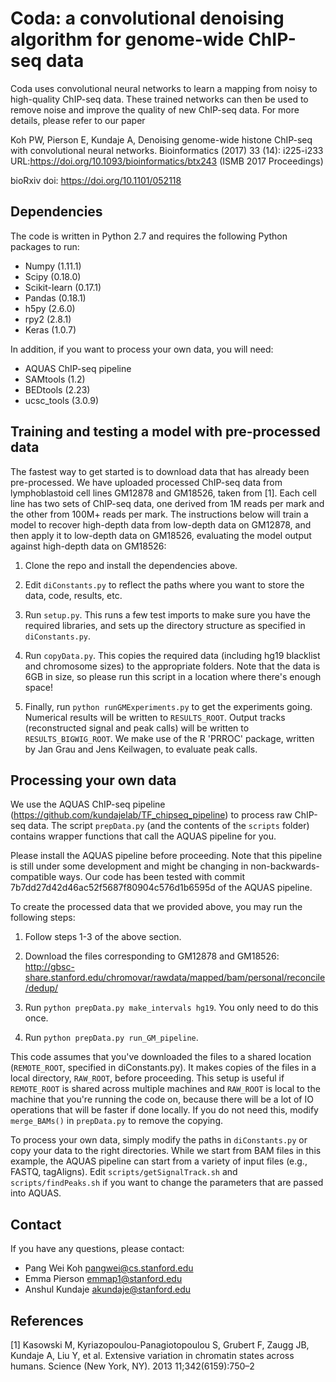 # Coda: a convolutional denoising algorithm for genome-wide ChIP-seq data

Coda uses convolutional neural networks to learn a mapping from noisy to high-quality ChIP-seq data.
These trained networks can then be used to remove noise and improve the quality of new ChIP-seq data.
For more details, please refer to our paper

Koh PW, Pierson E, Kundaje A, Denoising genome-wide histone ChIP-seq with convolutional neural networks. Bioinformatics (2017) 33 (14): i225-i233 URL:https://doi.org/10.1093/bioinformatics/btx243 (ISMB 2017 Proceedings)

bioRxiv doi: https://doi.org/10.1101/052118


## Dependencies
The code is written in Python 2.7 and requires the following Python packages to run:
- Numpy (1.11.1)
- Scipy (0.18.0)
- Scikit-learn (0.17.1)
- Pandas (0.18.1)
- h5py (2.6.0)
- rpy2 (2.8.1)
- Keras (1.0.7)

In addition, if you want to process your own data, you will need:
- AQUAS ChIP-seq pipeline
- SAMtools (1.2)
- BEDtools (2.23)
- ucsc_tools (3.0.9)

## Training and testing a model with pre-processed data
The fastest way to get started is to download data that has already been pre-processed. 
We have uploaded processed ChIP-seq data from lymphoblastoid cell lines GM12878 and GM18526, 
taken from [1]. Each cell line has two sets of ChIP-seq data, one derived from 1M reads per mark and 
the other from 100M+ reads per mark. The instructions below will train a model to recover high-depth
data from low-depth data on GM12878, and then apply it to low-depth data on GM18526, evaluating the 
model output against high-depth data on GM18526:

1) Clone the repo and install the dependencies above.

2) Edit `diConstants.py` to reflect the paths where you want to store the data, code, results, etc.

3) Run `setup.py`. This runs a few test imports to make sure you have the required libraries, and sets
up the directory structure as specified in `diConstants.py`.

4) Run `copyData.py`. This copies the required data (including hg19 blacklist and chromosome sizes) to 
the appropriate folders. Note that the data is 6GB in size, so please run this script in a location
where there's enough space!

5) Finally, run `python runGMExperiments.py` to get the experiments going. Numerical results will be 
written to `RESULTS_ROOT`. Output tracks (reconstructed signal and peak calls) will be written to `RESULTS_BIGWIG_ROOT`.
We make use of the R 'PRROC' package, written by Jan Grau and Jens Keilwagen, to evaluate peak calls.

## Processing your own data
We use the AQUAS ChIP-seq pipeline (https://github.com/kundajelab/TF_chipseq_pipeline)
to process raw ChIP-seq data. The script `prepData.py` (and the contents of the `scripts` folder)
contains wrapper functions that call the AQUAS pipeline for you. 

Please install the AQUAS pipeline before proceeding. Note that this pipeline is still under
some development and might be changing in non-backwards-compatible ways. Our code has been tested with
commit 7b7dd27d42d46ac52f5687f80904c576d1b6595d of the AQUAS pipeline. 

To create the processed data that we provided above, you may run the following steps:

1) Follow steps 1-3 of the above section.

2) Download the files corresponding to GM12878 and GM18526:
http://gbsc-share.stanford.edu/chromovar/rawdata/mapped/bam/personal/reconcile/dedup/

3) Run `python prepData.py make_intervals hg19`. You only need to do this once.

4) Run `python prepData.py run_GM_pipeline`. 

This code assumes that you've downloaded the files to a shared location 
(`REMOTE_ROOT`, specified in diConstants.py). It makes copies of the files in a 
local directory, `RAW_ROOT`, before proceeding. This setup is useful if `REMOTE_ROOT`
is shared across multiple machines and `RAW_ROOT` is local to the machine that you're
running the code on, because there will be a lot of IO operations that will be faster
if done locally. If you do not need this, modify `merge_BAMs()` in `prepData.py`
to remove the copying.

To process your own data, simply modify the paths in `diConstants.py` or copy your 
data to the right directories. While we start from BAM files in this example, the AQUAS 
pipeline can start from a variety of input files (e.g., FASTQ, tagAligns). Edit 
`scripts/getSignalTrack.sh` and `scripts/findPeaks.sh` if you want to change the parameters that 
are passed into AQUAS.

## Contact
If you have any questions, please contact:
- Pang Wei Koh <pangwei@cs.stanford.edu>
- Emma Pierson <emmap1@stanford.edu>
- Anshul Kundaje <akundaje@stanford.edu>

## References
[1] Kasowski M, Kyriazopoulou-Panagiotopoulou S, Grubert F, Zaugg JB, Kundaje A, Liu Y, et al. Extensive variation in chromatin states across humans. Science (New York, NY). 2013 11;342(6159):750–2

